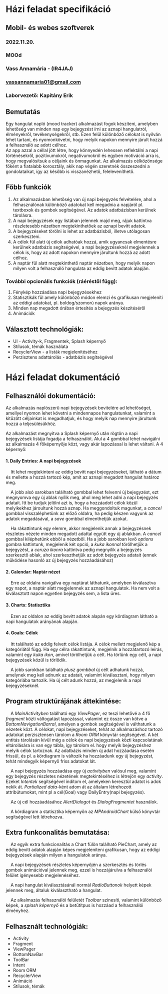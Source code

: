 # Házi feladat specifikáció

## Mobil- és webes szoftverek
### 2022.11.20.
### MOOd
### Vass Annamária - (IR4JAJ)
### vassannamaria01@gmail.com 
### Laborvezető: Kapitány Erik

## Bemutatás

Egy hangulat napló (mood tracker) alkalmazást fogok készíteni, amelyben lehetőség van minden nap egy bejegyzést írni az aznapi hangulatról, élményekről, tevékenységekről, stb. Ezen felül különböző célokat is nyilván lehet tartani, és nyomonkövetni, hogy melyik napokon mennyire járult hozzá a felhasználó az adott célhoz. <br />
Az app azzal a céllal jött létre, hogy könnyedén lehessen reflektálni a napi történésekről, pozitívumokról, negatívumokról és egyben motiváció arra is, hogy megvalósítsuk a céljaink és önmagunkat. Az alkalmazás célközönsége főként a fiatalabb korosztály, akik nap végén szeretnék összeszedni a gondolataikat, így az később is visszanézhető, feleleveníthető.

## Főbb funkciók

1. Az alkalmazásban lehetőség van új napi bejegyzés felvételére, ahol a felhasználónak különböző adatokat kell megadnia a napjáról pl. textboxok és gombok segítségével. Az adatok adatbázisban kerülnek tárolásra. 
2. A napi bejegyzések egy listában jelennek majd meg, rájuk kattintva részletesebb nézetben megtekinthetőek az aznapi bevitt adatok.
3. A bejegyzéseket törölni is lehet az adatbázisból, illetve utólagosan szerkeszteni.
4. A célok fül alatt új célok adhatóak hozzá, amik ugyancsak elmentésre kerülnek adatbázis segítségével, a napi bejegyzéseknél megjelennek a célok is, hogy az adott napokon mennyire járultunk hozzá az adott célhoz.
5. A naptár fül alatt megtekinthető naptár nézetben, hogy melyik napon milyen volt a felhasználó hangulata az eddig bevitt adatok alapján.

### További opcionális funkciók (ráéréstől függ):
1. Fénykép hozzáadása napi bejegyzésekhez
2. Statisztikák fül amely különböző módon elemzi és grafikusan megjeleníti az eddigi adatokat, pl. boldog/szomorú napok aránya.
3. Minden nap megadott órában értesítés a bejegyzés készítéséről
4. Animációk

## Választott technológiák:

- UI - Activity-k, Fragmentek, Splash képernyő
- Stílusok, témák használata
- RecyclerView - a listák megjelenítéséhez
- Perzisztens adattárolás - adatbázis segítségével


# Házi feladat dokumentáció

## Felhasználói dokumentáció:
Az alkalmazás naplószerű napi bejegyzések bevitelére ad lehetőséget, amellyel nyomon lehet követni a mindennapos hangulatunkat, valamint a kitűzött céljainkat is megadhatjuk, és hogy melyik nap mennyire járultunk hozzá a teljesülésükhöz.


Az alkalmazást megnyitva a Splash képernyő után rögtön a napi bejegyzések listája fogadja a felhasználót. Alul a 4 gombbal lehet navigálni az alkalmazás 4 főképernyője közt, vagy akár lapozással is lehet váltani. A 4 képernyő:

 #### **1. Daily Entries: A napi bejegyzések**<br>
&nbsp;&nbsp;&nbsp;&nbsp;Itt lehet megtekinteni az eddig bevitt napi bejegyzéseket, látható a dátum és mellette a hozzá tartozó kép, amit az aznapi megadott hangulat határoz meg.

&nbsp;&nbsp;&nbsp;&nbsp;A jobb alsó sarokban található gombbal lehet felvenni új bejegyzést, ezt megnyomva egy új ablak nyílik meg, ahol meg lehet adni a napi bejegyzés adatait. Itt be tudjuk jelölni azt is, hogy a hozzáadott célok közül melyikekhez jároultunk hozzá aznap. Ha meggondoltuk magunkat, a *cancel* gombbal visszaléphetünk az előző oldalra, ha pedig készen vagyunk az adatok megadásával, a *save* gombbal elmenthetjük azokat.

&nbsp;&nbsp;&nbsp;&nbsp;Ha rákattintunk egy elemre, akkor megjelenik annak a bejegyzésnek részletes nézete minden megadott adattal együtt egy új ablakban. A *cancel* gombbal kiléphetünk ebből a nézetből. Ha a jobb sarokban levő *options* gombra kattintunk, megjelenik két opció, a *kuka ikonnal* törölhetjük a bejegyzést, a *ceruza ikonra* kattintva pedig megnyílik a bejegyzés szerkesztő ablak, ahol szerkeszthetjük az adott bejegyzés adatait (ennek működése hasonló az új bejegyzés hozzáadásához)

#### **2. Calendar: Naptár nézet**<br>
&nbsp;&nbsp;&nbsp;&nbsp;Erre az oldalra navigálva egy naptárat láthatunk, amelyben kiválasztva egy napot, a naptár alatt megjelennek az aznapi hangulatok. Ha nem volt a kiválasztott napon egyetlen bejegyzés sem, a lista üres.

#### **3. Charts: Statisztika**<br>
&nbsp;&nbsp;&nbsp;&nbsp;Ezen az oldalon az eddig bevitt adatok alapán egy kördiagram látható a napi hangulatok arányának alapján. 

#### **4. Goals: Célok**<br>
&nbsp;&nbsp;&nbsp;&nbsp;Itt található az eddig felvett célok listája. A célok mellett megjelenő kép a kategóriától függ. Ha egy célra rákattintunk, megjelnik a hozzátartozó leírás, valamint egy *kuka ikon*, amivel törölhetjük a célt. Ha törlünk egy célt, a napi bejegyzések közül is törlődik.

&nbsp;&nbsp;&nbsp;&nbsp;A jobb sarokban található *plusz gombbal* új célt adhatunk hozzá, amelynek meg kell adnunk az adatait, valamint kiválasztani, hogy milyen kategóriába tartozik. Ha új célt adunk hozzá, az megjelenik a napi bejegyzéseknél.

## Program struktúrájának áttekintése:

&nbsp;&nbsp;&nbsp;&nbsp;A *MainActivityben* található egy *ViewPager*, ez teszi lehetővé a 4 fő *fragment* közti váltogatást lapozással, valamint ez össze van kötve a  *BottomNavigationBarral*, amelyen a gombok segítségével is válthatunk a nézetek közt. A célokat, napi bejegyzéseket, tehát az alkalmazáshoz tartozó adatokat perzisztensen tárolom a *Room ORM* könyvtár segítségével. A két entitás tárolásán kívül még a célok és napi bejegyzések közti kapcsolatának eltárolására is van egy tábla, így tárolom el. hogy melyik bejegyzéshez melyik célok tartoznak. Az adatbázis minden új adat hozzáadása esetén frissül, és pl. a kördiagram is változik ha hozzáadunk egy új bejegyzést, tehát mindegyik képernyő friss adatokat lát. 

&nbsp;&nbsp;&nbsp;&nbsp;A napi bejegyzés hozzáadása egy új *activityben* valósul meg, valamint egy bejegyzés részletes nézetének megtekintéséhez is létrejön egy *activity*. Ezeket *Intentek* segítségével indítom el, amelyeken keresztül adatot is adok nekik át. *Partialized data*-ként adom át az általam létrehozott attribútumokat, mint pl a cél(Goal) vagy DailyEntry(napi bejegyzés).

&nbsp;&nbsp;&nbsp;&nbsp;Az új cél hozzáadásához *AlertDialogot* és *DialogFragmentet* használok.

&nbsp;&nbsp;&nbsp;&nbsp;A kördiagram a statisztika képernyőn az *MPAndroidChart* külső könyvtár segítségével lett létrehozva.

## Extra funkconalitás bemutatása:
&nbsp;&nbsp;&nbsp;&nbsp;Az egyik extra funkcionalitás a Chart fülön található PieChart, amely az eddig bevitt adatok alapján képes megjeleníteni grafikusan, hogy az eddigi bejegyzések alapján milyen a hangulatok aránya.

&nbsp;&nbsp;&nbsp;&nbsp;A napi bejegyzések részletes képernyőjén a szerkesztés és törlés gombok animációval jelennek meg, ezzel is hozzájárulva a felhasználói felület igényesebb megjelenéséhez.

&nbsp;&nbsp;&nbsp;&nbsp;A napi hangulat kiválasztásánál normál *RadioButtonok* helyett képek jelennek meg, általuk kiválasztható a hangulat.

&nbsp;&nbsp;&nbsp;&nbsp;Az alkalmazás felhasználói felületét *Toolbar* színesíti, valamint különböző képek, a *splash képernyő* és a betűtítpus is hozzáad a felhasználói élményhez.

## Felhasznált technológiák:
- Activity
- Fragment
- ViewPager
- BottomNavBar
- ToolBar
- Intent
- Room ORM
- RecyclerView
- Animáció
- Stílusok, témák